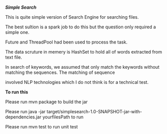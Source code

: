 ***Simple Search***

This is quite simple version of Search Engine for searching files.

The best sultion is a spark job to do this but the question only required a simple one.

Future and ThreadPool had been used to process the task.

The data scruture in memery is HashSet to hold all of words extracted from text file.

In search of keywords, we assumed that only match the keywords without matching the sequences. The matching of sequence 

involved NLP technologies which I do not think is for a technical test.

**To run this**

Please run mvn package to build the jar

Please run java -jar target/simplesearch-1.0-SNAPSHOT-jar-with-dependencies.jar yourfilesPath to run

Please run mvn test to run unit test